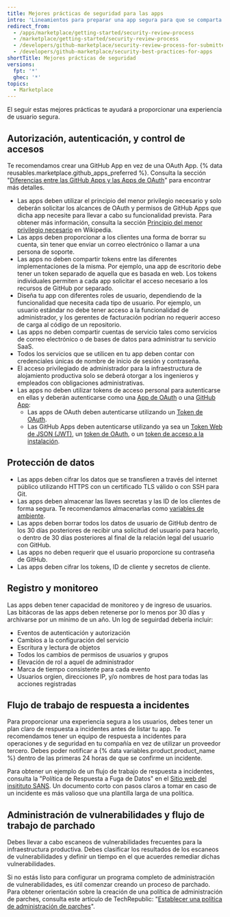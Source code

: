 ```yaml
---
title: Mejores prácticas de seguridad para las apps
intro: 'Lineamientos para preparar una app segura para que se comparta en {% data variables.product.prodname_marketplace %}.'
redirect_from:
  - /apps/marketplace/getting-started/security-review-process
  - /marketplace/getting-started/security-review-process
  - /developers/github-marketplace/security-review-process-for-submitted-apps
  - /developers/github-marketplace/security-best-practices-for-apps
shortTitle: Mejores prácticas de seguridad
versions:
  fpt: '*'
  ghec: '*'
topics:
  - Marketplace
---
```


El seguir estas mejores prácticas te ayudará a proporcionar una experiencia de usuario segura.

## Autorización, autenticación, y control de accesos

Te recomendamos crear una GitHub App en vez de una OAuth App. {% data reusables.marketplace.github_apps_preferred %}. Consulta la sección "[Diferencias entre las GitHub Apps y las Apps de OAuth](/apps/differences-between-apps/)" para encontrar más detalles.
- Las apps deben utilizar el principio del menor privilegio necesario y solo deberán solicitar los alcances de OAuth y permisos de GitHub Apps que dicha app necesite para llevar a cabo su funcionalidad prevista. Para obtener más información, consulta la sección [Principio del menor privilegio necesario](https://en.wikipedia.org/wiki/Principle_of_least_privilege) en Wikipedia.
- Las apps deben proporcionar a los clientes una forma de borrar su cuenta, sin tener que enviar un correo electrónico o llamar a una persona de soporte.
- Las apps no deben compartir tokens entre las diferentes implementaciones de la misma. Por ejemplo, una app de escritorio debe tener un token separado de aquella que es basada en web. Los tokens individuales permiten a cada app solicitar el acceso necesario a los recursos de GitHub por separado.
- Diseña tu app con diferentes roles de usuario, dependiendo de la funcionalidad que necesita cada tipo de usuario. Por ejemplo, un usuario estándar no debe tener acceso a la funcionalidad de administrador, y los gerentes de facturación podrían no requerir acceso de carga al código de un repositorio.
- Las apps no deben compartir cuentas de servicio tales como servicios de correo electrónico o de bases de datos para administrar tu servicio SaaS.
- Todos los servicios que se utilicen en tu app deben contar con credenciales únicas de nombre de inicio de sesión y contraseña.
- El acceso privilegiado de administrador para la infraestructura de alojamiento productiva solo se deberá otorgar a los ingenieros y empleados con obligaciones administrativas.
- Las apps no deben utilizar tokens de acceso personal para autenticarse en ellas y deberán autenticarse como una [App de OAuth](/apps/about-apps/#about-oauth-apps) o una [GitHub App](/apps/about-apps/#about-github-apps):
  - Las apps de OAuth deben autenticarse utilizando un [Token de OAuth](/apps/building-oauth-apps/authorizing-oauth-apps/).
  - Las GitHub Apps deben autenticarse utilizando ya sea un [Token Web de JSON (JWT)](/apps/building-github-apps/authenticating-with-github-apps/#authenticating-as-a-github-app), un [token de OAuth](/apps/building-github-apps/identifying-and-authorizing-users-for-github-apps/), o un [token de acceso a la instalación](/apps/building-github-apps/authenticating-with-github-apps/#authenticating-as-an-installation).

## Protección de datos

- Las apps deben cifrar los datos que se transfieren a través del internet público utilizando HTTPS con un certificado TLS válido o con SSH para Git.
- Las apps deben almacenar las llaves secretas y las ID de los clientes de forma segura. Te recomendamos almacenarlas como [variables de ambiente](http://en.wikipedia.org/wiki/Environment_variable#Getting_and_setting_environment_variables).
- Las apps deben borrar todos los datos de usuario de GitHub dentro de los 30 días posteriores de recibir una solicitud del usuario para hacerlo, o dentro de 30 días posteriores al final de la relación legal del usuario con GitHub.
- Las apps no deben requerir que el usuario proporcione su contraseña de GitHub.
- Las apps deben cifrar los tokens, ID de cliente y secretos de cliente.

## Registro y monitoreo

Las apps deben tener capacidad de monitoreo y de ingreso de usuarios. Las bitácoras de las apps deben retenerse por lo menos por 30 días y archivarse por un mínimo de un año. Un log de seguirdad debería incluir:

- Eventos de autenticación y autorización
- Cambios a la configuración del servicio
- Escritura y lectura de objetos
- Todos los cambios de permisos de usuarios y grupos
- Elevación de rol a aquel de administrador
- Marca de tiempo consistente para cada evento
- Usuarios orgien, direcciones IP, y/o nombres de host para todas las acciones registradas

## Flujo de trabajo de respuesta a incidentes

Para proporcionar una experiencia segura a los usuarios, debes tener un plan claro de respuesta a incidentes antes de listar tu app. Te recomendamos tener un equipo de respuesta a incidentes para operaciones y de seguridad en tu compañía en vez de utilizar un proveedor tercero. Debes poder notificar a {% data variables.product.product_name %} dentro de las primeras 24 horas de que se confirme un incidente.

Para obtener un ejemplo de un flujo de trabajo de respuesta a incidentes, consulta la "Política de Respuesta a Fuga de Datos" en el [Sitio web del insitituto SANS](https://www.sans.org/information-security-policy/). Un documento corto con pasos claros a tomar en caso de un incidente es más valioso que una plantilla larga de una política.

## Administración de vulnerabilidades y flujo de trabajo de parchado

Debes llevar a cabo escaneos de vulnerabilidades frecuentes para la infraestructura productiva. Debes clasificar los resultados de los escaneos de vulnerabilidades y definir un tiempo en el que acuerdes remediar dichas vulnerabilidades.

Si no estás listo para configurar un programa completo de administración de vulnerabilidades, es útil comenzar creando un proceso de parchado. Para obtener orientación sobre la creación de una política de administración de parches, consulta este artículo de TechRepublic: "[Establecer una política de administración de parches](https://www.techrepublic.com/blog/it-security/establish-a-patch-management-policy-87756/)".
